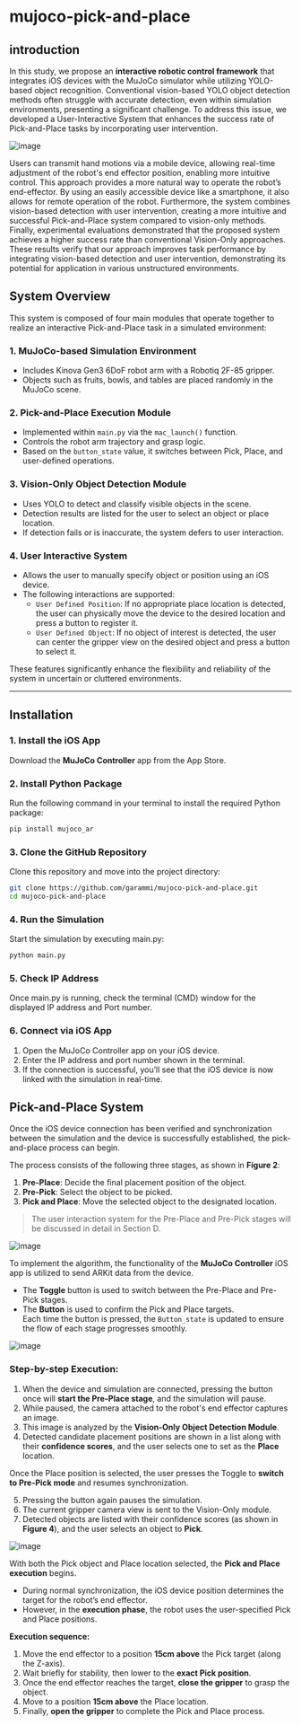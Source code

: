 # mujoco-pick-and-place

## **introduction**
In this study, we propose an **interactive robotic control framework** that integrates iOS devices with the MuJoCo simulator while utilizing YOLO-based object recognition. Conventional vision-based YOLO object detection methods often struggle with accurate detection, even within simulation environments, presenting a significant challenge. To address this issue, we developed a User-Interactive System that enhances the success rate of Pick-and-Place tasks by incorporating user intervention.

![image](https://github.com/user-attachments/assets/97ac48af-a86e-4e51-89a9-2b7a3fd6ee2f)

Users can transmit hand motions via a mobile device, allowing real-time adjustment of the robot's end effector position, enabling more intuitive control. This approach provides a more natural way to operate the robot’s end-effector. By using an easily accessible device like a smartphone, it also allows for remote operation of the robot. Furthermore, the system combines vision-based detection with user intervention, creating a more intuitive and successful Pick-and-Place system compared to vision-only methods. Finally, experimental evaluations demonstrated that the proposed system achieves a higher success rate than conventional Vision-Only approaches. These results verify that our approach improves task performance by integrating vision-based detection and user intervention, demonstrating its potential for application in various unstructured environments.


## System Overview

This system is composed of four main modules that operate together to realize an interactive Pick-and-Place task in a simulated environment:

### 1. MuJoCo-based Simulation Environment
- Includes Kinova Gen3 6DoF robot arm with a Robotiq 2F-85 gripper.
- Objects such as fruits, bowls, and tables are placed randomly in the MuJoCo scene.

### 2. Pick-and-Place Execution Module
- Implemented within `main.py` via the `mac_launch()` function.
- Controls the robot arm trajectory and grasp logic.
- Based on the `button_state` value, it switches between Pick, Place, and user-defined operations.

### 3. Vision-Only Object Detection Module
- Uses YOLO to detect and classify visible objects in the scene.
- Detection results are listed for the user to select an object or place location.
- If detection fails or is inaccurate, the system defers to user interaction.

### 4. User Interactive System
- Allows the user to manually specify object or position using an iOS device.
- The following interactions are supported:
  - `User Defined Position`: If no appropriate place location is detected, the user can physically move the device to the desired location and press a button to register it.
  - `User Defined Object`: If no object of interest is detected, the user can center the gripper view on the desired object and press a button to select it.

These features significantly enhance the flexibility and reliability of the system in uncertain or cluttered environments.

---

##  Installation

### 1. Install the iOS App  
Download the **MuJoCo Controller** app from the App Store.  


### 2. Install Python Package  
Run the following command in your terminal to install the required Python package:

```bash
pip install mujoco_ar
```

### 3. Clone the GitHub Repository
Clone this repository and move into the project directory:

```bash
git clone https://github.com/garammi/mujoco-pick-and-place.git
cd mujoco-pick-and-place
```
### 4. Run the Simulation
Start the simulation by executing main.py:

```bash
python main.py
```
### 5. Check IP Address
Once main.py is running, check the terminal (CMD) window for the displayed IP address and Port number.

### 6. Connect via iOS App
1. Open the MuJoCo Controller app on your iOS device.  
2. Enter the IP address and port number shown in the terminal.  
3. If the connection is successful, you’ll see that the iOS device is now linked with the simulation in real-time.


## Pick-and-Place System

Once the iOS device connection has been verified and synchronization between the simulation and the device is successfully established, the pick-and-place process can begin.

The process consists of the following three stages, as shown in **Figure 2**:
1. **Pre-Place**: Decide the final placement position of the object.
2. **Pre-Pick**: Select the object to be picked.
3. **Pick and Place**: Move the selected object to the designated location.

> The user interaction system for the Pre-Place and Pre-Pick stages will be discussed in detail in Section D.

![image](https://github.com/user-attachments/assets/618267c6-ee3e-4127-9e7a-f00d596993c2)


To implement the algorithm, the functionality of the **MuJoCo Controller** iOS app is utilized to send ARKit data from the device.  
- The **Toggle** button is used to switch between the Pre-Place and Pre-Pick stages.  
- The **Button** is used to confirm the Pick and Place targets.  
Each time the button is pressed, the `Button_state` is updated to ensure the flow of each stage progresses smoothly.

![image](https://github.com/user-attachments/assets/3f81d1c4-d12a-4f7e-b792-815b23daea8f)


### Step-by-step Execution:

1. When the device and simulation are connected, pressing the button once will **start the Pre-Place stage**, and the simulation will pause.
2. While paused, the camera attached to the robot's end effector captures an image.
3. This image is analyzed by the **Vision-Only Object Detection Module**.
4. Detected candidate placement positions are shown in a list along with their **confidence scores**, and the user selects one to set as the **Place** location.

Once the Place position is selected, the user presses the Toggle to **switch to Pre-Pick mode** and resumes synchronization.

5. Pressing the button again pauses the simulation.
6. The current gripper camera view is sent to the Vision-Only module.
7. Detected objects are listed with their confidence scores (as shown in **Figure 4**), and the user selects an object to **Pick**.

![image](https://github.com/user-attachments/assets/7f2a6706-b87e-406c-85b1-ee030f7ed670)


With both the Pick object and Place location selected, the **Pick and Place execution** begins.

- During normal synchronization, the iOS device position determines the target for the robot’s end effector.
- However, in the **execution phase**, the robot uses the user-specified Pick and Place positions.

**Execution sequence:**
1. Move the end effector to a position **15cm above** the Pick target (along the Z-axis).
2. Wait briefly for stability, then lower to the **exact Pick position**.
3. Once the end effector reaches the target, **close the gripper** to grasp the object.
4. Move to a position **15cm above** the Place location.
5. Finally, **open the gripper** to complete the Pick and Place process.

